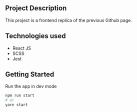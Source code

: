## Project Description

This project is a frontend replica of the previous Github page.

## Technologies used

- React JS
- SCSS
- Jest 

## Getting Started

Run the app in dev mode

```bash
npm run start
# or
yarn start
```
